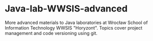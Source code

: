 # Java-lab-WWSIS-advanced
More advanced materials to Java laboratories at Wrocław School of Information Technology WWSIS "Horyzont". 
Topics cover project management and code versioning using git.
